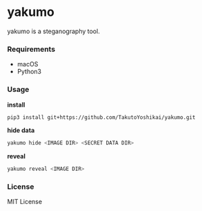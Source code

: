 # yakumo
yakumo is a steganography tool.

### Requirements
* macOS
* Python3

### Usage
**install**
```bash
pip3 install git+https://github.com/TakutoYoshikai/yakumo.git
```

**hide data**
```bash
yakumo hide <IMAGE DIR> <SECRET DATA DIR>
```

**reveal**
```bash
yakumo reveal <IMAGE DIR>
```


### License
MIT License
